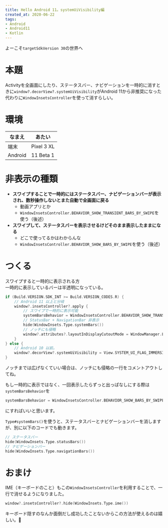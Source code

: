 ```yaml
---
title: Hello Android 11。systemUiVisibility編
created_at: 2020-06-22
tags:
- Android
- Android11
- Kotlin
---
```


よーこそ`targetSdkVersion 30`の世界へ

# 本題
Activityを全画面にしたり、ステータスバー、ナビゲーションを一時的に消すときに`window?.decorView?.systemUiVisibility`がAndroid 11から非推奨になった  
代わりに`WindowInsetsController`を使って消すらしい。

# 環境

|なまえ|あたい|
|---|---|
|端末|Pixel 3 XL|
|Android|11 Beta 1|

# 非表示の種類
- **スワイプすることで一時的にはステータスバー、ナビゲーションバーが表示され、数秒操作しないとまた自動で全画面に戻る**
    - 動画アプリとか
    - `WindowInsetsController.BEHAVIOR_SHOW_TRANSIENT_BARS_BY_SWIPE`を使う（後述）
- **スワイプして、ステータスバーを表示させるけどそのまま表示したままになる**
    - どこで使ってるかはわからんな
    - `WindowInsetsController.BEHAVIOR_SHOW_BARS_BY_SWIPE`を使う（後述）

# つくる

スワイプすると一時的に表示される方  
一時的に表示しているバーは半透明になっている。

```kotlin
if (Build.VERSION.SDK_INT >= Build.VERSION_CODES.R) {
    // Android 11 以上と分岐
    window?.insetsController?.apply {
        // スワイプで一時的に表示可能
        systemBarsBehavior = WindowInsetsController.BEHAVIOR_SHOW_TRANSIENT_BARS_BY_SWIPE
        // StatusBar + NavigationBar 非表示
        hide(WindowInsets.Type.systemBars())
        // ノッチにも侵略
        window?.attributes?.layoutInDisplayCutoutMode = WindowManager.LayoutParams.LAYOUT_IN_DISPLAY_CUTOUT_MODE_SHORT_EDGES
    }
} else {
    // Android 10 以前。
    window?.decorView?.systemUiVisibility = View.SYSTEM_UI_FLAG_IMMERSIVE_STICKY or View.SYSTEM_UI_FLAG_FULLSCREEN or View.SYSTEM_UI_FLAG_HIDE_NAVIGATION
}
```

ノッチまでは広げなくていい場合は、ノッチにも侵略の一行をコメントアウトしてね。  

もし一時的に表示ではなく、一回表示したらずっと出っぱなしにする際は`systemBarsBehavior`を  

```kotlin
systemBarsBehavior = WindowInsetsController.BEHAVIOR_SHOW_BARS_BY_SWIPE
```

にすればいいと思います。

`Type#systemBars()`を使うと、ステータスバーとナビゲーションバーを消しますが、別に以下のコードでも動きます。  

```kotlin
// ステータスバー
hide(WindowInsets.Type.statusBars())
// ナビゲーションバー
hide(WindowInsets.Type.navigationBars())
```

# おまけ
IME（キーボードのこと）もこの`WindowInsetsController`を利用することで、一行で消せるようになりました。

```kotlin
window?.insetsController?.hide(WindowInsets.Type.ime())
```

キーボード隠すのなんか面倒だし成功したことないからこの方法が使えるのは嬉しい。🥳
